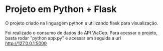# Projeto em Python + Flask

O projeto criado na linguagem python e utilizando flask para visualização.

Foi realizado o consumo de dados da API ViaCep.
Para acessar o projeto, basta rodar "python app.py" e acessar em seguida a url http://127.0.0.1:5000
